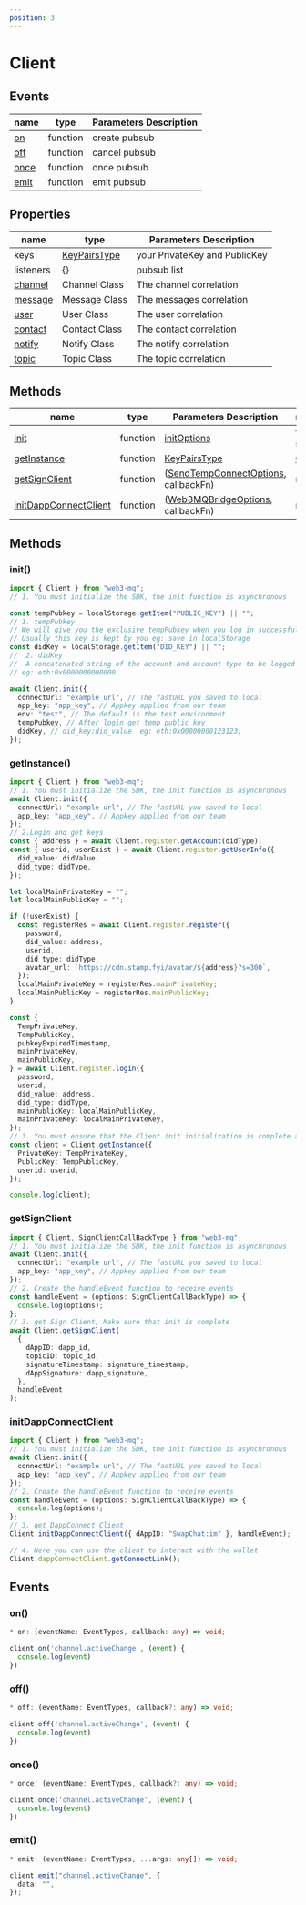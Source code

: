 ```yaml
---
position: 3
---
```


# Client

## Events

| name                                         | type     | Parameters Description |
| -------------------------------------------- | -------- | ---------------------- |
| [on](/docs/Web3MQ-SDK/JS-SDK/client/#on)     | function | create pubsub          |
| [off](/docs/Web3MQ-SDK/JS-SDK/client/#off)   | function | cancel pubsub          |
| [once](/docs/Web3MQ-SDK/JS-SDK/client/#once) | function | once pubsub            |
| [emit](/docs/Web3MQ-SDK/JS-SDK/client/#emit) | function | emit pubsub            |

## Properties

| name                                       | type                                                        | Parameters Description        |
| ------------------------------------------ | ----------------------------------------------------------- | ----------------------------- |
| keys                                       | [KeyPairsType](/docs/Web3MQ-SDK/JS-SDK/types/#keypairstype) | your PrivateKey and PublicKey |
| listeners                                  | {}                                                          | pubsub list                   |
| [channel](/docs/Web3MQ-SDK/JS-SDK/channel) | Channel Class                                               | The channel correlation       |
| [message](/docs/Web3MQ-SDK/JS-SDK/message) | Message Class                                               | The messages correlation      |
| [user](/docs/Web3MQ-SDK/JS-SDK/user)       | User Class                                                  | The user correlation          |
| [contact](/docs/Web3MQ-SDK/JS-SDK/contact) | Contact Class                                               | The contact correlation       |
| [notify](/docs/Web3MQ-SDK/JS-SDK/notify)   | Notify Class                                                | The notify correlation        |
| [topic](/docs/Web3MQ-SDK/JS-SDK/pubsub)    | Topic Class                                                 | The topic correlation         |

## Methods

| name                                                                           | type     | Parameters Description                                                                        | response                                 |
| ------------------------------------------------------------------------------ | -------- | --------------------------------------------------------------------------------------------- | ---------------------------------------- |
| [init](/docs/Web3MQ-SDK/JS-SDK/client/#init)                                   | function | [initOptions](/docs/Web3MQ-SDK/JS-SDK/types/#initoptions)                                     | fastUrl: string                          |
| [getInstance](/docs/Web3MQ-SDK/JS-SDK/client/#getinstance)                     | function | [KeyPairsType](/docs/Web3MQ-SDK/JS-SDK/types/#keypairstype)                                   | [Client](/docs/Web3MQ-SDK/JS-SDK/client) |
| [getSignClient](/docs/Web3MQ-SDK/JS-SDK/client/#getsignclient)                 | function | ([SendTempConnectOptions](/docs/Web3MQ-SDK/JS-SDK/types/#sendtempconnectoptions), callbackFn) | null                                     |
| [initDappConnectClient](/docs/Web3MQ-SDK/JS-SDK/client/#initdappconnectclient) | function | ([Web3MQBridgeOptions](/docs/Web3MQ-SDK/JS-SDK/types/#web3mqbridgeoptions), callbackFn)       | null                                     |

## Methods

### init()

```ts
import { Client } from "web3-mq";
// 1. You must initialize the SDK, the init function is asynchronous

const tempPubkey = localStorage.getItem("PUBLIC_KEY") || "";
// 1. tempPubkey
// We will give you the exclusive tempPubkey when you log in successfully;
// Usually this key is kept by you eg: save in localStorage
const didKey = localStorage.getItem("DID_KEY") || "";
//  2. didKey
//  A concatenated string of the account and account type to be logged into
// eg: eth:0x0000000000000

await Client.init({
  connectUrl: "example url", // The fastURL you saved to local
  app_key: "app_key", // Appkey applied from our team
  env: "test", // The default is the test environment
  tempPubkey, // After login get temp public key
  didKey, // did_key:did_value  eg: eth:0x00000000123123;
});
```

### getInstance()

```typescript
import { Client } from "web3-mq";
// 1. You must initialize the SDK, the init function is asynchronous
await Client.init({
  connectUrl: "example url", // The fastURL you saved to local
  app_key: "app_key", // Appkey applied from our team
});
// 2.Login and get keys
const { address } = await Client.register.getAccount(didType);
const { userid, userExist } = await Client.register.getUserInfo({
  did_value: didValue,
  did_type: didType,
});

let localMainPrivateKey = "";
let localMainPublicKey = "";

if (!userExist) {
  const registerRes = await Client.register.register({
    password,
    did_value: address,
    userid,
    did_type: didType,
    avatar_url: `https://cdn.stamp.fyi/avatar/${address}?s=300`,
  });
  localMainPrivateKey = registerRes.mainPrivateKey;
  localMainPublicKey = registerRes.mainPublicKey;
}

const {
  TempPrivateKey,
  TempPublicKey,
  pubkeyExpiredTimestamp,
  mainPrivateKey,
  mainPublicKey,
} = await Client.register.login({
  password,
  userid,
  did_value: address,
  did_type: didType,
  mainPublicKey: localMainPublicKey,
  mainPrivateKey: localMainPrivateKey,
});
// 3. You must ensure that the Client.init initialization is complete and that you have a key pair
const client = Client.getInstance({
  PrivateKey: TempPrivateKey,
  PublicKey: TempPublicKey,
  userid: userid,
});

console.log(client);
```

### getSignClient

```ts
import { Client, SignClientCallBackType } from "web3-mq";
// 1. You must initialize the SDK, the init function is asynchronous
await Client.init({
  connectUrl: "example url", // The fastURL you saved to local
  app_key: "app_key", // Appkey applied from our team
});
// 2. Create the handleEvent function to receive events
const handleEvent = (options: SignClientCallBackType) => {
  console.log(options);
};
// 3. get Sign Client, Make sure that init is complete
await Client.getSignClient(
  {
    dAppID: dapp_id,
    topicID: topic_id,
    signatureTimestamp: signature_timestamp,
    dAppSignature: dapp_signature,
  },
  handleEvent
);
```

### initDappConnectClient

```ts
import { Client } from "web3-mq";
// 1. You must initialize the SDK, the init function is asynchronous
await Client.init({
  connectUrl: "example url", // The fastURL you saved to local
  app_key: "app_key", // Appkey applied from our team
});
// 2. Create the handleEvent function to receive events
const handleEvent = (options: SignClientCallBackType) => {
  console.log(options);
};
// 3. get DappConnect Client
Client.initDappConnectClient({ dAppID: "SwapChat:im" }, handleEvent);

// 4. Here you can use the client to interact with the wallet
Client.dappConnectClient.getConnectLink();
```

## Events

### on()

```typescript
* on: (eventName: EventTypes, callback: any) => void;
```

```typescript
client.on('channel.activeChange', (event) {
  console.log(event)
})
```

### off()

```typescript
* off: (eventName: EventTypes, callback?: any) => void;
```

```typescript
client.off('channel.activeChange', (event) {
  console.log(event)
})
```

### once()

```typescript
* once: (eventName: EventTypes, callback?: any) => void;
```

```typescript
client.once('channel.activeChange', (event) {
  console.log(event)
})
```

### emit()

```typescript
* emit: (eventName: EventTypes, ...args: any[]) => void;
```

```typescript
client.emit("channel.activeChange", {
  data: "",
});
```
